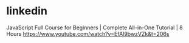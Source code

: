 # linkedin
JavaScript Full Course for Beginners | Complete All-in-One Tutorial | 8 Hours
https://www.youtube.com/watch?v=EfAl9bwzVZk&t=206s
